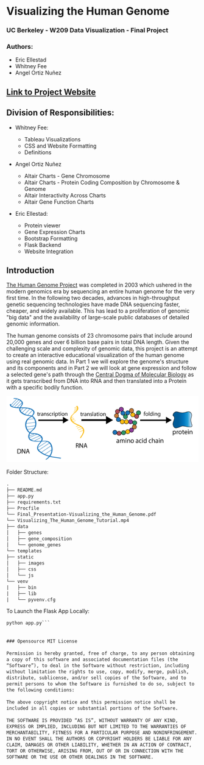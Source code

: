 # Visualizing the Human Genome
### UC Berkeley - W209 Data Visualization - Final Project
### Authors:
- Eric Ellestad
- Whitney Fee
- Angel Ortiz Nuñez


## [Link to Project Website](https://human-genome.herokuapp.com/)


## Division of Responsibilities:
- Whitney Fee:
  - Tableau Visualizations
  - CSS and Website Formatting
  - Definitions

- Angel Ortiz Nuñez
  - Altair Charts - Gene Chromosome
  - Altair Charts - Protein Coding Composition by Chromosome & Genome
  - Altair Interactivity Across Charts
  - Altair Gene Function Charts

- Eric Ellestad:
  - Protein viewer
  - Gene Expression Charts
  - Bootstrap Formatting
  - Flask Backend
  - Website Integration



## Introduction

[The Human Genome Project](https://www.genome.gov/human-genome-project) was completed in 2003 which ushered in the modern genomics era by sequencing an entire human genome for the very first time. In the following two decades, advances in high-throughput genetic sequencing technologies have made DNA sequencing faster, cheaper, and widely available. This has lead to a proliferation of genomic "big data" and the availability of large-scale public databases of detailed genomic information.

The human genome consists of 23 chromosome pairs that include around 20,000 genes and over 6 billion base pairs in total DNA length. Given the challenging scale and complexity of genomic data, this project is an attempt to create an interactive educational visualization of the human genome using real genomic data. In Part 1 we will explore the genome's structure and its components and in Part 2 we will look at gene expression and follow a selected gene's path through the [Central Dogma of Molecular Biology](https://en.wikipedia.org/wiki/Central_dogma_of_molecular_biology) as it gets transcribed from DNA into RNA and then translated into a Protein with a specific bodily function.


![](static/images/central_dogma.png)


Folder Structure:
```
.
├── README.md
├── app.py
├── requirements.txt
├── Procfile
└── Final_Presentation-Visualizing_the_Human_Genome.pdf
└── Visualizing_The_Human_Genome_Tutorial.mp4
├── data
│   ├── genes
│   ├── gene_composition
│   └── genome_genes
└── templates
├── static
│   ├── images
│   ├── css
│   └── js
└── venv
|   ├── bin
|   ├── lib
|   └── pyvenv.cfg

```

To Launch the Flask App Locally:
```source venv/bin/activate
python app.py```


### Opensource MIT License

Permission is hereby granted, free of charge, to any person obtaining a copy of this software and associated documentation files (the “Software”), to deal in the Software without restriction, including without limitation the rights to use, copy, modify, merge, publish, distribute, sublicense, and/or sell copies of the Software, and to permit persons to whom the Software is furnished to do so, subject to the following conditions:

The above copyright notice and this permission notice shall be included in all copies or substantial portions of the Software.

THE SOFTWARE IS PROVIDED “AS IS”, WITHOUT WARRANTY OF ANY KIND, EXPRESS OR IMPLIED, INCLUDING BUT NOT LIMITED TO THE WARRANTIES OF MERCHANTABILITY, FITNESS FOR A PARTICULAR PURPOSE AND NONINFRINGEMENT. IN NO EVENT SHALL THE AUTHORS OR COPYRIGHT HOLDERS BE LIABLE FOR ANY CLAIM, DAMAGES OR OTHER LIABILITY, WHETHER IN AN ACTION OF CONTRACT, TORT OR OTHERWISE, ARISING FROM, OUT OF OR IN CONNECTION WITH THE SOFTWARE OR THE USE OR OTHER DEALINGS IN THE SOFTWARE.
